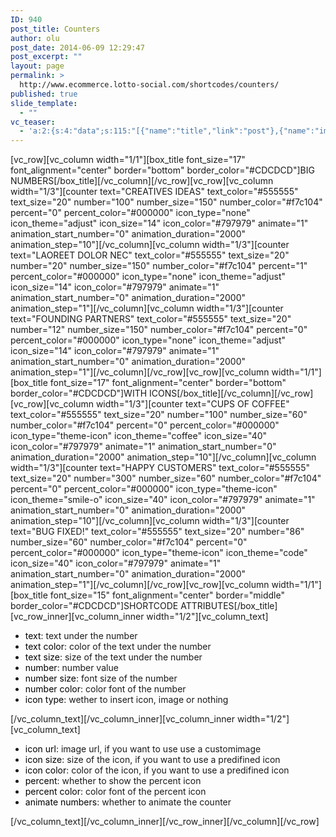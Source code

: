 ```yaml
---
ID: 940
post_title: Counters
author: olu
post_date: 2014-06-09 12:29:47
post_excerpt: ""
layout: page
permalink: >
  http://www.ecommerce.lotto-social.com/shortcodes/counters/
published: true
slide_template:
  - ""
vc_teaser:
  - 'a:2:{s:4:"data";s:115:"[{"name":"title","link":"post"},{"name":"image","image":"featured","link":"none"},{"name":"text","mode":"excerpt"}]";s:7:"bgcolor";s:0:"";}'
---
```

[vc_row][vc_column width="1/1"][box_title font_size="17" font_alignment="center" border="bottom" border_color="#CDCDCD"]BIG NUMBERS[/box_title][/vc_column][/vc_row][vc_row][vc_column width="1/3"][counter text="CREATIVES IDEAS" text_color="#555555" text_size="20" number="100" number_size="150" number_color="#f7c104" percent="0" percent_color="#000000" icon_type="none" icon_theme="adjust" icon_size="14" icon_color="#797979" animate="1" animation_start_number="0" animation_duration="2000" animation_step="10"][/vc_column][vc_column width="1/3"][counter text="LAOREET DOLOR NEC" text_color="#555555" text_size="20" number="20" number_size="150" number_color="#f7c104" percent="1" percent_color="#000000" icon_type="none" icon_theme="adjust" icon_size="14" icon_color="#797979" animate="1" animation_start_number="0" animation_duration="2000" animation_step="1"][/vc_column][vc_column width="1/3"][counter text="FOUNDING PARTNERS" text_color="#555555" text_size="20" number="12" number_size="150" number_color="#f7c104" percent="0" percent_color="#000000" icon_type="none" icon_theme="adjust" icon_size="14" icon_color="#797979" animate="1" animation_start_number="0" animation_duration="2000" animation_step="1"][/vc_column][/vc_row][vc_row][vc_column width="1/1"][box_title font_size="17" font_alignment="center" border="bottom" border_color="#CDCDCD"]WITH ICONS[/box_title][/vc_column][/vc_row][vc_row][vc_column width="1/3"][counter text="CUPS OF COFFEE" text_color="#555555" text_size="20" number="100" number_size="60" number_color="#f7c104" percent="0" percent_color="#000000" icon_type="theme-icon" icon_theme="coffee" icon_size="40" icon_color="#797979" animate="1" animation_start_number="0" animation_duration="2000" animation_step="10"][/vc_column][vc_column width="1/3"][counter text="HAPPY CUSTOMERS" text_color="#555555" text_size="20" number="300" number_size="60" number_color="#f7c104" percent="0" percent_color="#000000" icon_type="theme-icon" icon_theme="smile-o" icon_size="40" icon_color="#797979" animate="1" animation_start_number="0" animation_duration="2000" animation_step="10"][/vc_column][vc_column width="1/3"][counter text="BUG FIXED!" text_color="#555555" text_size="20" number="86" number_size="60" number_color="#f7c104" percent="0" percent_color="#000000" icon_type="theme-icon" icon_theme="code" icon_size="40" icon_color="#797979" animate="1" animation_start_number="0" animation_duration="2000" animation_step="1"][/vc_column][/vc_row][vc_row][vc_column width="1/1"][box_title font_size="15" font_alignment="center" border="middle" border_color="#CDCDCD"]SHORTCODE ATTRIBUTES[/box_title][vc_row_inner][vc_column_inner width="1/2"][vc_column_text]
<ul>
	<li><span style="color: #000000">text</span>: text under the number</li>
	<li><span style="color: #000000">text color</span>: color of the text under the number</li>
	<li><span style="color: #000000">text size</span>: size of the text under the number</li>
	<li><span style="color: #000000">number</span>: number value</li>
	<li><span style="color: #000000">number size</span>: font size of the number</li>
	<li><span style="color: #000000">number color</span>: color font of the number</li>
	<li><span style="color: #000000">icon type</span>: wether to insert icon, image or nothing</li>
</ul>
[/vc_column_text][/vc_column_inner][vc_column_inner width="1/2"][vc_column_text]
<ul>
	<li><span style="color: #000000">icon url</span>: image url, if you want to use use a customimage</li>
	<li><span style="color: #000000">icon size</span>: size of the icon, if you want to use a predifined icon</li>
	<li><span style="color: #000000">icon color</span>: color of the icon, if you want to use a predifined icon</li>
	<li><span style="color: #000000">percent</span>: whether to show the percent icon</li>
	<li><span style="color: #000000">percent color</span>: color font of the percent icon</li>
	<li><span style="color: #000000">animate numbers</span>: whether to animate the counter</li>
</ul>
[/vc_column_text][/vc_column_inner][/vc_row_inner][/vc_column][/vc_row]